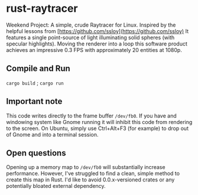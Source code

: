 # rust-raytracer

Weekend Project: A simple, crude Raytracer for Linux.
Inspired by the helpful lessons from [https://github.com/ssloy](https://github.com/ssloy)
It features a single point-source of light illuminating solid spheres (with specular highlights).
Moving the renderer into a loop this software product achieves an impressive 0.3 FPS with approximately 20 entities at 1080p.

## Compile and Run

`cargo build` ; `cargo run`

## Important note

This code writes directly to the frame buffer `/dev/fb0`.
If you have and windowing system like Gnome running it will inhibit this code from rendering to the screen.
On Ubuntu, simply use Ctrl+Alt+F3 (for example) to drop out of Gnome and into a terminal session.

## Open questions
Opening up a memory map to `/dev/fb0` will substantially increase performance.
However, I've struggled to find a clean, simple method to create this map in Rust.
I'd like to avoid 0.0.x-versioned crates or any potentially bloated external dependency.
